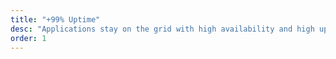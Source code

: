 ```yaml
---
title: "+99% Uptime"
desc: "Applications stay on the grid with high availability and high uptime guarantees."
order: 1
---
```

<svg
    width="100%"
    height="100%"
    viewBox="0 0 24 24"
    fill="none"
    stroke-width="2"
    stroke-linecap="round"
    stroke-linejoin="round"
    class="feather feather-zap stroke-ternary"
    ><path d="M20 6 9 17l-5-5"></path>
</svg>